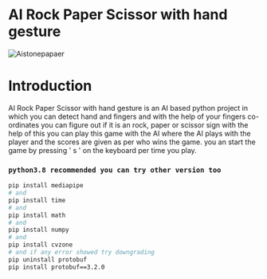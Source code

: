 # AI Rock Paper Scissor with hand gesture


![Aistonepapaer](https://user-images.githubusercontent.com/81036521/177568863-c82ae583-791a-4b2c-8f6f-ef87acf184a3.JPG)

#
# Introduction

AI Rock Paper Scissor with hand gesture is an AI based python project in which 
you can detect hand and fingers and with the help of your fingers co-ordinates you can figure out if it is an rock,
paper or scissor sign with the help of this you can play this game with the 
AI where the AI plays with the player and the scores are given as per who wins the game. you an start the game by pressing ' s ' on the keyboard per time you play.

### `python3.8 recommended you can try other version too`

```bash
pip install mediapipe
# and
pip install time
# and
pip install math
# and 
pip install numpy
# and
pip install cvzone
# and if any error showed try downgrading 
pip uninstall protobuf
pip install protobuf==3.2.0
```
